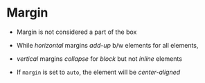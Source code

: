 # Margin

- Margin is not considered a part of the box

- While *horizontal* margins *add-up* b/w elements for all elements,

- *vertical* margins *collapse* for *block* but not *inline* elements

- If `margin` is set to `auto`, the element will be *center-aligned*
